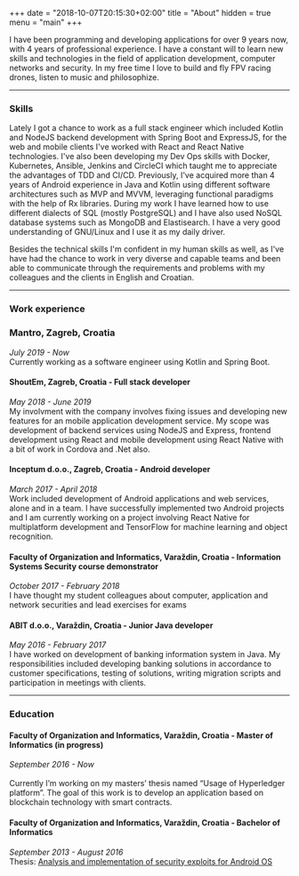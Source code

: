 +++
date = "2018-10-07T20:15:30+02:00"
title = "About"
hidden = true
menu = "main"
+++

I have been programming and developing applications for over 9 years now, with 4 years of
professional experience. I have a constant will to learn new skills and technologies in the field
of application development, computer networks and security. In my free time I love to build
and fly FPV racing drones, listen to music and philosophize.

***

### Skills
Lately I got a chance to work as a full stack engineer which included Kotlin and NodeJS
backend development with Spring Boot and ExpressJS, for the web and mobile clients I've
worked with React and  React Native technologies. I've also been developing my Dev Ops
skills with Docker, Kubernetes, Ansible, Jenkins and CircleCI which taught me to
appreciate the advantages of TDD and CI/CD. Previously, I've acquired more than 4 years
of Android experience in Java and Kotlin using different software architectures such as
MVP and MVVM, leveraging functional paradigms with the help of Rx libraries. During my
work I have learned how to use different dialects of SQL (mostly PostgreSQL) and I have
also used NoSQL database systems such as MongoDB and Elastisearch. I have a very good
understanding of GNU/Linux and I use it as my daily driver.

Besides the technical skills I'm confident in my human skills as well, as I've have had
the chance to work in very diverse and capable teams and been able to communicate through
the requirements and problems with my colleagues and the clients in English and Croatian.

***

### Work experience

### Mantro, Zagreb, Croatia
*July 2019 - Now*<br>
Currently working as a software engineer using Kotlin and Spring Boot.

#### ShoutEm, Zagreb, Croatia - Full stack developer
*May 2018 - June 2019*<br>
My involvment with the company involves fixing issues and developing new features for 
an mobile application development service. My scope was development of backend services
using NodeJS and Express, frontend development using React and mobile development using 
React Native with a bit of work in Cordova and .Net also.

#### Inceptum d.o.o., Zagreb, Croatia - Android developer
*March 2017 - April 2018*<br>
Work included development of Android applications and web services, alone and in a team. I
have successfully implemented two Android projects and I am currently working on a project
involving React Native for multiplatform development and TensorFlow for machine learning
and object recognition.

#### Faculty of Organization and Informatics, Varaždin, Croatia - Information Systems Security course demonstrator
*October 2017 - February 2018*<br>
I have thought my student colleagues about computer, application and network securities and
lead exercises for exams

#### ABIT d.o.o., Varaždin, Croatia - Junior Java developer
*May 2016 - February 2017*<br>
I have worked on development of banking information system in Java. My responsibilities
included developing banking solutions in accordance to customer specifications, testing of
solutions, writing migration scripts and participation in meetings with clients.

***

### Education 

#### Faculty of Organization and Informatics, Varaždin, Croatia - Master of Informatics (in progress)
*September 2016 - Now*<br>
<br>
Currently I’m working on my masters’ thesis named “Usage of Hyperledger platform”. The goal of this
work is to develop an application based on blockchain technology with smart contracts.

#### Faculty of Organization and Informatics, Varaždin, Croatia - Bachelor of Informatics
*September 2013 - August 2016*
<br>
Thesis: [Analysis and implementation of security exploits for Android OS](https://radovi.foi.hr/thesis/student/3206/downloadThesis)
